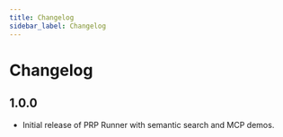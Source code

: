```yaml
---
title: Changelog
sidebar_label: Changelog
---
```


# Changelog

## 1.0.0
- Initial release of PRP Runner with semantic search and MCP demos.
